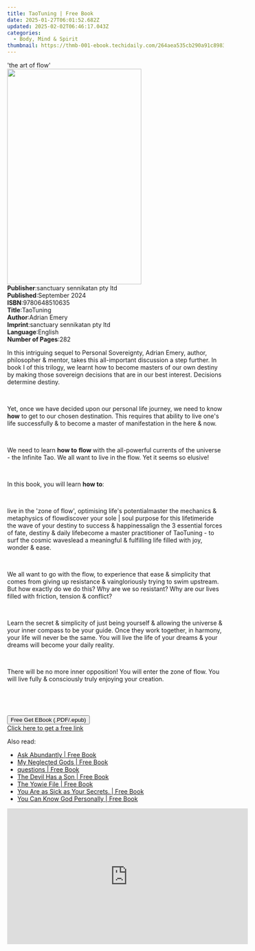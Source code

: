 ```yaml
---
title: TaoTuning | Free Book
date: 2025-01-27T06:01:52.682Z
updated: 2025-02-02T06:46:17.043Z
categories:
  - Body, Mind & Spirit
thumbnail: https://thmb-001-ebook.techidaily.com/264aea535cb290a91c89837f4b2b365569baae095e91131b2ba116adc51297a0.jpg
---
```

<main id="book-container">
  <div class="flex flex-col">
    <div class="book-brief flex-1 py-6 px-4 sm:p-6 md:py-10 md:px-8">
      <!-- brief-->
      <div class="book-brief-main">'the art of flow'</div>
    </div>
    <div
      class="book-meta-info flex-1 grid gap-4 col-start-1 col-end-3 row-start-1 sm:mb-6 sm:grid-cols-4 lg:gap-6 lg:col-start-2 lg:row-end-6 lg:row-span-6 lg:mb-0"
    >
      <div
        class="book-meta-info-left place-content-center mt-4 p-4 text-sm leading-6 col-start-2 col-span-2 dark:text-slate-400"
      >
        <img
          class="w-full h-500 object-cover rounded-lg sm:h-255 sm:col-span-2 lg:col-span-full"
          src="https://img-001-ebook.techidaily.com/4b88b6f331ad1530643bcbab7aa1016d6abcc5dfffbf7cf900b692b3b1025a44.jpg"
          alt=""
          width="312"
          height="500"
        />
      </div>
      <div
        class="book-meta-info-right mt-2 col-start-1 row-start-2 col-span-3 self-center"
      >
        <!-- meta data  -->
        <div class="flex flex-col px-4 md:px-8">
          <div class="flex-1">
            <strong>Publisher</strong>:<span class="px-2"
              >sanctuary sennikatan pty ltd</span
            >
          </div>
          <div class="flex-1">
            <strong>Published</strong>:<span class="px-2">September 2024</span>
          </div>
          <div class="flex-1">
            <strong>ISBN</strong>:<span class="px-2">9780648510635</span>
          </div>
          <div class="flex-1">
            <strong>Title</strong>:<span class="px-2">TaoTuning</span>
          </div>
          <div class="flex-1">
            <strong>Author</strong>:<span class="px-2">Adrian Emery</span>
          </div>
          <div class="flex-1">
            <strong>Imprint</strong>:<span class="px-2"
              >sanctuary sennikatan pty ltd</span
            >
          </div>
          <div class="flex-1">
            <strong>Language</strong>:<span class="px-2">English</span>
          </div>
          <div class="flex-1">
            <strong>Number of Pages</strong>:<span class="px-2">282</span>
          </div>
        </div>
      </div>
    </div>
    <div class="book-description flex-1 py-6 px-4 sm:p-6 md:py-10 md:px-8">
      <div class="book-description-main">
        <div accordion-content="" id="description">
          <p class="ql-align-justify">
            In this intriguing sequel to Personal Sovereignty, Adrian Emery,
            author, philosopher &amp; mentor, takes this all-important
            discussion a step further. In book I of this trilogy, we learnt how
            to become masters of our own destiny by making those sovereign
            decisions that are in our best interest. Decisions determine
            destiny.
          </p>
          <p class="ql-align-justify"><br /></p>
          <p class="ql-align-justify">
            Yet, once we have decided upon our personal life journey, we need to
            know <strong>how</strong> to get to our chosen destination. This
            requires that ability to live one's life successfully &amp; to
            become a master of manifestation in the here &amp; now.
          </p>
          <p class="ql-align-justify"><br /></p>
          <p class="ql-align-justify">
            We need to learn <strong>how to</strong> <strong>flow </strong>with
            the all-powerful currents of the universe - the Infinite Tao. We all
            want to live in the flow. Yet it seems so elusive!
          </p>
          <p class="ql-align-justify"><br /></p>
          <p class="ql-align-justify">
            In this book, you will learn <strong>how to</strong>:
          </p>
          <p class="ql-align-justify"><br /></p>
          <span contenteditable="false" class="ql-ui"></span>live in the 'zone
          of flow', optimising life's potential<span
            contenteditable="false"
            class="ql-ui"
          ></span
          >master the mechanics &amp; metaphysics of flow<span
            contenteditable="false"
            class="ql-ui"
          ></span
          >discover your sole | soul purpose for this lifetime<span
            contenteditable="false"
            class="ql-ui"
          ></span
          >ride the wave of your destiny to success &amp; happiness<span
            contenteditable="false"
            class="ql-ui"
          ></span
          >align the 3 essential forces of fate, destiny &amp; daily life<span
            contenteditable="false"
            class="ql-ui"
          ></span
          >become a master practitioner of TaoTuning - to surf the cosmic
          waves<span contenteditable="false" class="ql-ui"></span>lead a
          meaningful &amp; fulfilling life filled with joy, wonder &amp; ease.
          <p class="ql-align-justify"><br /></p>
          <p class="ql-align-justify">
            We all want to go with the flow, to experience that ease &amp;
            simplicity that comes from giving up resistance &amp; vaingloriously
            trying to swim upstream. But how exactly do we do this? Why are we
            so resistant? Why are our lives filled with friction, tension &amp;
            conflict?
          </p>
          <p class="ql-align-justify"><br /></p>
          <p class="ql-align-justify">
            Learn the secret &amp; simplicity of just being yourself &amp;
            allowing the universe &amp; your inner compass to be your guide.
            Once they work together, in harmony, your life will never be the
            same. You will live the life of your dreams &amp; your dreams will
            become your daily reality.
          </p>
          <p class="ql-align-justify"><br /></p>
          <p class="ql-align-justify">
            There will be no more inner opposition! You will enter the zone of
            flow. You will live fully &amp; consciously truly enjoying your
            creation.
          </p>
          <p class="ql-align-justify"><br /></p>
          <p><br /></p>
        </div>
        <div class="accordion-fader"></div>
      </div>
    </div>
    <div class="book-excerpts flex-1 py-6 px-4 sm:p-6 md:py-10 md:px-8"></div>
    <div
      class="book-about-author flex-1 py-6 px-4 sm:p-6 md:py-10 md:px-8"
    ></div>
    <div class="book-free-get flex-1 py-6 px-4 sm:p-6 md:py-10 md:px-8">
      <button
        id="btn-free-get"
        class="bg-blue-500 hover:bg-blue-700 text-white font-bold py-2 px-4 rounded"
      >
        Free Get EBook (.PDF/.epub)
      </button>
      <div id="countdown-display" class="px-2 text-lg mt-2"></div>
      <a
        id="free-link"
        class="hidden bg-blue-500 hover:bg-blue-700 text-white font-bold py-2 px-4 rounded"
        href="https://www.ebooks.com/en-us/book/211373465/taotuning/adrian-emery/"
        target="_blank"
        >Click here to get a free link</a
      >
    </div>
    <script>
      let countdownTime = 0;
      let countdownInterval = null;
      document
        .getElementById('btn-free-get')
        .addEventListener('click', startCountdown);
      function startCountdown() {
        countdownTime = new Date().getTime() + 60000 * 3;
        countdownInterval = setInterval(updateCountdown, 1000);
        document.getElementById('btn-free-get').disabled = true;
        document
          .getElementById('btn-free-get')
          .classList.add('bg-gray-500', 'cursor-not-allowed');
      }
      function updateCountdown() {
        let currentTime = new Date().getTime();
        let timeLeft = countdownTime - currentTime;
        let secondsLeft = Math.floor(timeLeft / 1000);
        document.getElementById('countdown-display').innerHTML =
          `Remaining time: ${secondsLeft} seconds.`;
        if (secondsLeft <= 0) {
          clearInterval(countdownInterval);
          document.getElementById('btn-free-get').classList.add('hidden');
          document.getElementById('free-link').classList.remove('hidden');
          document.getElementById('countdown-display').innerHTML = '';
        }
      }
    </script>
  </div>
</main>

<ins class="adsbygoogle"
      style="display:block"
      data-ad-client="ca-pub-7571918770474297"
      data-ad-slot="8358498916"
      data-ad-format="auto"
      data-full-width-responsive="true"></ins>
    

<span class="atpl-alsoreadstyle">Also read:</span>
<div><ul>
<li><a href="https://novels-ebooks.techidaily.com/210821103-9781088009284-ask-abundantly/"><u>Ask Abundantly | Free Book</u></a></li>
<li><a href="https://novels-ebooks.techidaily.com/210821424-9783988320179-my-neglected-gods/"><u>My Neglected Gods | Free Book</u></a></li>
<li><a href="https://novels-ebooks.techidaily.com/210821191-9798886545388-questions/"><u>questions | Free Book</u></a></li>
<li><a href="https://novels-ebooks.techidaily.com/210821420-9781684983766-the-devil-has-a-son/"><u>The Devil Has a Son | Free Book</u></a></li>
<li><a href="https://novels-ebooks.techidaily.com/210821768-9780645739220-the-yowie-file/"><u>The Yowie File | Free Book</u></a></li>
<li><a href="https://novels-ebooks.techidaily.com/210821143-9780645732528-you-are-as-sick-as-your-secrets/"><u>You Are as Sick as Your Secrets. | Free Book</u></a></li>
<li><a href="https://novels-ebooks.techidaily.com/210821898-9798887519142-you-can-know-god-personally/"><u>You Can Know God Personally | Free Book</u></a></li>
</ul></div>

<!-- affiliate ads begin -->
<iframe width="560" height="315" src="https://www.youtube.com/embed/E1ax-vnGdeo?si=bgTkOhOEwDTlRQE3" title="YouTube video player" frameborder="0" allow="accelerometer; autoplay; clipboard-write; encrypted-media; gyroscope; picture-in-picture; web-share" referrerpolicy="strict-origin-when-cross-origin" allowfullscreen></iframe>
<!-- affiliate ads end -->

